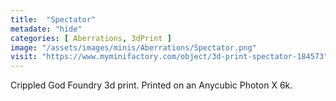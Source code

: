 ```yaml
---
title:  "Spectator"
metadate: "hide"
categories: [ Aberrations, 3dPrint ]
image: "/assets/images/minis/Aberrations/Spectator.png"
visit: "https://www.myminifactory.com/object/3d-print-spectator-184573"
---
```

Crippled God Foundry 3d print. Printed on an Anycubic Photon X 6k.